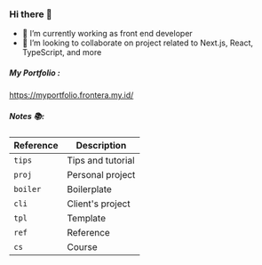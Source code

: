 ### Hi there 👋

<!--
**engkuazrul/engkuazrul** is a ✨ _special_ ✨ repository because its `README.md` (this file) appears on your GitHub profile.

Here are some ideas to get you started:

- 🔭 I’m currently working on ...
- 🌱 I’m currently learning ...
- 👯 I’m looking to collaborate on ...
- 🤔 I’m looking for help with ...
- 💬 Ask me about ...
- 📫 How to reach me: ...
- 😄 Pronouns: ...
- ⚡ Fun fact: ...
-->

- 🔭 I’m currently working as front end developer
- 👯 I’m looking to collaborate on project related to Next.js, React, TypeScript, and more

##### My Portfolio :
https://myportfolio.frontera.my.id/

##### Notes 📚:

| Reference | Description |
| --- | --- |
| `tips` | Tips and tutorial |
| `proj` | Personal project |
| `boiler` | Boilerplate |
| `cli` | Client's project |
| `tpl` | Template |
| `ref` | Reference |
| `cs` | Course |

